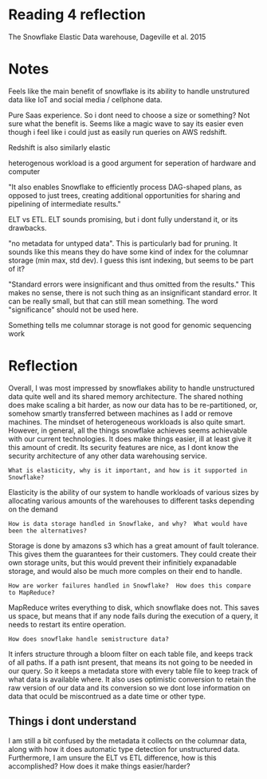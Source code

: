 # Reading 4 reflection

The Snowflake Elastic Data warehouse, Dageville et al. 2015

# Notes
Feels like the main benefit of snowflake is its ability to handle unstrutured data like IoT and social media / cellphone data.

Pure Saas experience. So i dont need to choose a size or something? Not sure what the benefit is. Seems like a magic wave to say its easier even though i feel like i could just as easily run queries on AWS redshift.

Redshift is also similarly elastic

heterogenous workload is a good argument for seperation of hardware and computer

"It also enables
Snowflake to efficiently process DAG-shaped plans, as
opposed to just trees, creating additional opportunities
for sharing and pipelining of intermediate results."

ELT vs ETL. ELT sounds promising, but i dont fully understand it, or its drawbacks.

"no metadata for untyped data". This is particularly bad for pruning. It sounds like this means they do have some kind of index for the columnar storage (min max, std dev). I guess this isnt indexing, but seems to be part of it?

"Standard errors were insignificant and
thus omitted from the results." This makes no sense, there is not such thing as an insignificant standard error. It can be really small, but that can still mean something. The word "significance" should not be used here.

Something tells me columnar storage is not good for genomic sequencing work

# Reflection

Overall, I was most impressed by snowflakes ability to handle unstructured data quite well and its shared memory architecture. The shared nothing does make scaling a bit harder, as now our data has to be re-partitioned, or, somehow smartly transferred between machines as I add or remove machines. The mindset of heterogeneous workloads is also quite smart. However, in general, all the things snowflake achieves seems achievable with our current technologies. It does make things easier, ill at least give it this amount of credit. Its security features are nice, as I dont know the security architecture of any other data warehousing service.

    What is elasticity, why is it important, and how is it supported in Snowflake?

Elasticity is the ability of our system to handle workloads of various sizes by allocating various amounts of the warehouses to different tasks depending on the demand

    How is data storage handled in Snowflake, and why?  What would have been the alternatives?

Storage is done by amazons s3 which has a great amount of fault tolerance. This gives them the guarantees for their customers. They could create their own storage units, but this would prevent their infinitiely expanadable storage, and would also be much more comples on their end to handle.

    How are worker failures handled in Snowflake?  How does this compare to MapReduce?

MapReduce writes everything to disk, which snowflake does not. This saves us space, but means that if any node fails during the execution of a query, it needs to restart its entire operation.
   
    How does snowflake handle semistructure data?

It infers structure through a bloom filter on each table file, and keeps track of all paths. If a path isnt present, that means its not going to be needed in our query. So it keeps a metadata store with every table file to keep track of what data is available where. It also uses optimistic conversion to retain the raw version of our data and its conversion so we dont lose information on data that oculd be miscontrued as a date time or other type.

## Things i dont understand
 I am still a bit confused by the metadata it collects on the columnar data, along with how it does automatic type detection for unstructured data.
 Furthermore, I am unsure the ELT vs ETL difference, how is this accomplished? How does it make things easier/harder?
